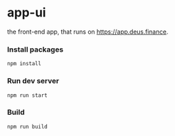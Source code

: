 # app-ui

the front-end app, that runs on https://app.deus.finance.

### Install packages
`npm install`

### Run dev server
`npm run start`

### Build 
`npm run build`